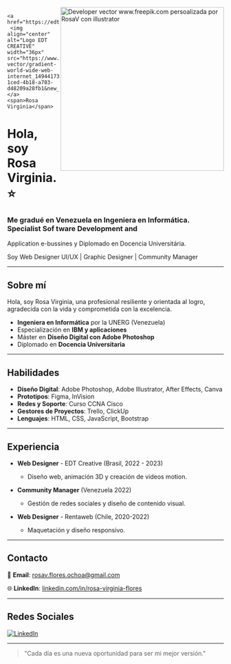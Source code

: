 <img align="right" alt="Developer vector www.freepik.com persoalizada por RosaV con illustrator" height="380" src="https://drive.google.com/file/d/1hT0n5TD8vusC-yeO0v-fjZJzJ8SK0BQs/view">


    <a href="https://edtcreative.com/">
     <img align="center" alt="Logo EDT CREATIVE" width="36px" src="https://www.freepik.com/free-vector/gradient-world-wide-web-internet_149441737.htm#fromView=search&page=1&position=27&uuid=72de2afa-1ced-4b18-a703-d48209a28fb1&new_detail=true"></a>
    <span>Rosa Virginia</span>
</h1>


# Hola, soy Rosa Virginia.:star:
### Me gradué en Venezuela en Ingeniera en Informática. Specialist Sof tware Development and
Application e-bussines y Diplomado en Docencia Universitária.

Soy Web Designer UI/UX | Graphic Designer | Community Manager

---

## Sobre mí

Hola, soy Rosa Virginia, una profesional resiliente y orientada al logro, agradecida con la vida y comprometida con la excelencia. 

- **Ingeniera en Informática** por la UNERG (Venezuela)
- Especialización en **IBM y aplicaciones**
- Máster en **Diseño Digital con Adobe Photoshop**
- Diplomado en **Docencia Universitaria**

---

## Habilidades

- **Diseño Digital**: Adobe Photoshop, Adobe Illustrator, After Effects, Canva
- **Prototipos**: Figma, InVision
- **Redes y Soporte**: Curso CCNA Cisco
- **Gestores de Proyectos**: Trello, ClickUp
- **Lenguajes**: HTML, CSS, JavaScript, Bootstrap

---

## Experiencia

- **Web Designer** - EDT Creative (Brasil, 2022 - 2023)
  - Diseño web, animación 3D y creación de videos motion.

- **Community Manager** (Venezuela 2022)
  - Gestión de redes sociales y diseño de contenido visual.

- **Web Designer** - Rentaweb (Chile, 2020-2022)
  - Maquetación y diseño responsivo.

---

## Contacto

📧 **Email**: [rosav.flores.ochoa@gmail.com](mailto:rosav.flores.ochoa@gmail.com)

🌐 **LinkedIn**: [linkedin.com/in/rosa-virginia-flores](https://www.linkedin.com/in/rosa-virginia-flores/)

---

## Redes Sociales

[![LinkedIn](https://img.shields.io/badge/LinkedIn-RosaVirginia-blue)](https://www.linkedin.com/in/rosa-virginia-flores/)

---

> "Cada día es una nueva oportunidad para ser mi mejor versión."
